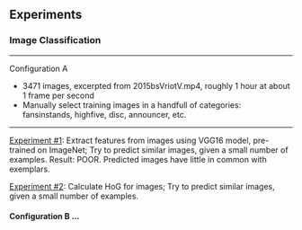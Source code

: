## Experiments

### Image Classification

----------
Configuration A

* 3471 images, excerpted from 2015bsVriotV.mp4, roughly 1 hour at about 1 frame per second
* Manually select training images in a handfull of categories: fansinstands, highfive, disc, announcer, etc.
----------

[Experiment #1](Experiment1.md): Extract features from images using VGG16 model, pre-trained on ImageNet; Try to predict similar images, given a small number of examples. Result: POOR. Predicted images have little in common with exemplars.

[Experiment #2](Experiment2.md): Calculate HoG for images; Try to predict similar images, given a small number of examples.

#### Configuration B ...
